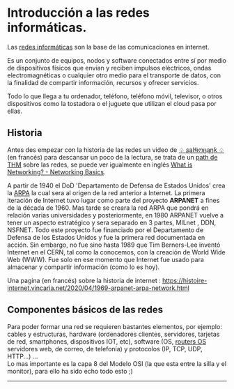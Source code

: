 # Introducción a las redes informáticas.

Las [redes informáticas](https://es.wikipedia.org/wiki/Red_de_computadoras) son la base de las comunicaciones en internet. 

Es un conjunto de equipos, nodos y software conectados entre sí por medio de dispositivos físicos que envían y reciben impulsos eléctricos, ondas electromagnéticas o cualquier otro medio para el transporte de datos, con la finalidad de compartir información, recursos y ofrecer servicios.

Todo lo que llega a tu ordenador, teléfono, teléfono móvil, televisor, o otros dispositivos como la tostadora o el juguete que utilizan el cloud pasa por ellas.

## Historia

Antes des empezar con la historia de las redes un video de [♤ ʂąƖɬıოცąŋƙ ♤](https://www.youtube.com/watch?v=vDW0w9SwThU) (en francés) para descansar un poco de la lectura, se trata de un [path de THM](https://tryhackme.com/room/whatisnetworking) sobre las redes, se puede ver igualmente en inglés [What is Networking? - Networking Basics](https://www.youtube.com/watch?v=42u_2e6eNF4).

A partir de 1940 el DoD 'Departamento de Defensa de Estados Unidos' crea la [ARPA](https://es.wikipedia.org/wiki/Agencia_de_Proyectos_de_Investigaci%C3%B3n_Avanzados_de_Defensa) la cual sera al origen de la red anterior a Internet. La primera iteración de Internet tuvo lugar como parte del proyecto **ARPANET** a fines de la década de 1960. Mas tarde se creara la red ARPA que pondrá en relación varias universidades y posteriormente, en 1980 ARPANET vuelve a tener un aspecto estratégico y sera separado en 3 partes, MILnet , DDN, NSFNET. Todo este proyecto fue financiado por el Departamento de Defensa de los Estados Unidos y fue la primera red documentada en acción. Sin embargo, no fue sino hasta 1989 que Tim Berners-Lee inventó Internet en el CERN, tal como la conocemos, con la creación de World Wide Web (WWW). Fue solo en ese momento que Internet fue usado para almacenar y compartir información (como lo es hoy).

Una pagina (en francés) sobre la historia de internet : <https://histoire-internet.vincaria.net/2020/04/1969-arpanet-arpa-network.html>

## Componentes básicos de las redes

Para poder formar una red se requieren bastantes elementos, por ejemplo: cables y estructuras, hardware (ordenadores clientes, servidores, tarjetas de red, smartphones, dispositivos IOT, etc), software (OS, [routers OS](https://www.networkstraining.com/best-open-source-router-os/) servidores web, de correo, de telefonía) y protocolos (IP, TCP, UDP, HTTP...) ...  
Lo mas importante es la capa 8 del Modelo OSI (la que esta entre la silla y el monitor), para ello ha sido echo todo esto ;)

---


